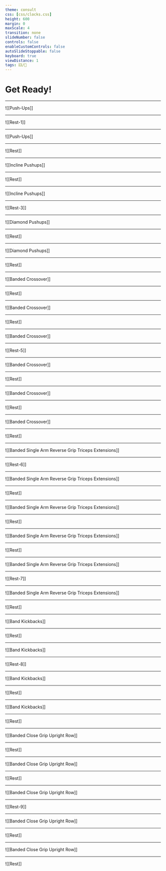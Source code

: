 ```yaml
---
theme: consult
css: [css/clocks.css]
height: 600
margin: 0
maxScale: 4
transition: none
slideNumber: false
controls: false
enableCustomControls: false
autoSlideStoppable: false
keyboard: true
viewDistance: 1
tags: 🎞/🌱️
---
```


# Get Ready!

---

![[Push-Ups]]

---
  
![[Rest-1]]

---

![[Push-Ups]]

---

![[Rest]]

---

![[Incline Pushups]]

---

![[Rest]]

---

![[Incline Pushups]]

---

![[Rest-3]]

---

![[Diamond Pushups]]

---

![[Rest]]

---

![[Diamond Pushups]]

---

![[Rest]]

---

![[Banded Crossover]]

---

![[Rest]]

---

![[Banded Crossover]]

---

![[Rest]]

---

![[Banded Crossover]]

---

![[Rest-5]]

---

![[Banded Crossover]]

---

![[Rest]]

---

![[Banded Crossover]]

---

![[Rest]]

---

![[Banded Crossover]]

---

![[Rest]]

---

![[Banded Single Arm Reverse Grip Triceps Extensions]]

---

![[Rest-6]]

---

![[Banded Single Arm Reverse Grip Triceps Extensions]]

---

![[Rest]]

---

![[Banded Single Arm Reverse Grip Triceps Extensions]]

---

![[Rest]]

---

![[Banded Single Arm Reverse Grip Triceps Extensions]]

---

![[Rest]]

---

![[Banded Single Arm Reverse Grip Triceps Extensions]]

---

![[Rest-7]]

---

![[Banded Single Arm Reverse Grip Triceps Extensions]]

---

![[Rest]]

---

![[Band Kickbacks]] 

---

![[Rest]]

---

![[Band Kickbacks]] 

---

![[Rest-8]]

---

![[Band Kickbacks]] 

---

![[Rest]]

---

![[Band Kickbacks]] 

---

![[Rest]]

---

![[Banded Close Grip Upright Row]]

---

![[Rest]]

---

![[Banded Close Grip Upright Row]]

---

![[Rest]]

---

![[Banded Close Grip Upright Row]]

---

![[Rest-9]]

---

![[Banded Close Grip Upright Row]]

---

![[Rest]]

---

![[Banded Close Grip Upright Row]]

---

![[Rest]]

